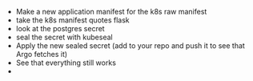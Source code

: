 * Make a new application manifest for the k8s raw manifest
* take the k8s manifest quotes flask
* look at the postgres secret
* seal the secret with kubeseal
* Apply the new sealed secret (add to your repo and push it to see that Argo fetches it)
* See that everything still works
* 
